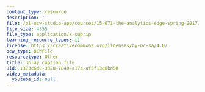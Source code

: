 ```yaml
---
content_type: resource
description: ''
file: /ol-ocw-studio-app/courses/15-071-the-analytics-edge-spring-2017/1373c6d033287840a17aaf5f13d0bd50_d2CfWJkklvo.srt
file_size: 4355
file_type: application/x-subrip
learning_resource_types: []
license: https://creativecommons.org/licenses/by-nc-sa/4.0/
ocw_type: OCWFile
resourcetype: Other
title: 3play caption file
uid: 1373c6d0-3328-7840-a17a-af5f13d0bd50
video_metadata:
  youtube_id: null
---
```

